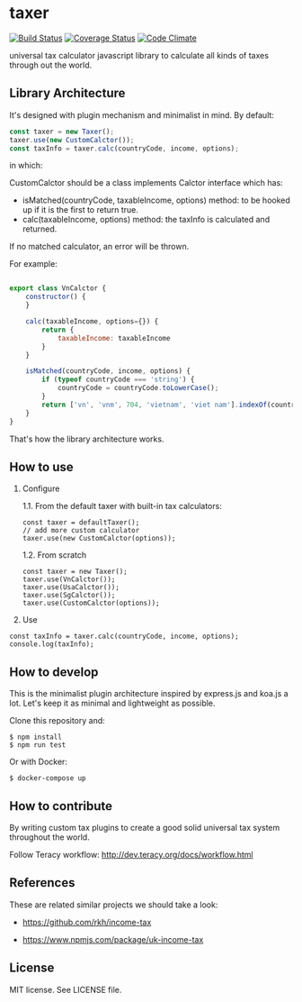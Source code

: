 taxer
=====
[![Build Status](https://travis-ci.org/teracyhq/taxer.svg?branch=develop)](https://travis-ci.org/teracyhq/taxer)
[![Coverage Status](https://coveralls.io/repos/github/teracyhq/taxer/badge.svg?branch=develop)](https://coveralls.io/github/teracyhq/taxer?branch=develop)
[![Code Climate](https://codeclimate.com/github/teracyhq/taxer/badges/gpa.svg)](https://codeclimate.com/github/teracyhq/taxer)


universal tax calculator javascript library to calculate all kinds of taxes through out the world.

Library Architecture
--------------------

It's designed with plugin mechanism and minimalist in mind. By default:

```js
const taxer = new Taxer();
taxer.use(new CustomCalctor());
const taxInfo = taxer.calc(countryCode, income, options);
```

in which:

CustomCalctor should be a class implements Calctor interface which has:
- isMatched(countryCode, taxableIncome, options) method: to be hooked up if it is the first to return true.
- calc(taxableIncome, options) method: the taxInfo is calculated and returned.

If no matched calculator, an error will be thrown.

For example:

```js

export class VnCalctor {
    constructor() {
    }

    calc(taxableIncome, options={}) {
        return {
            taxableIncome: taxableIncome
        }
    }

    isMatched(countryCode, income, options) {
        if (typeof countryCode === 'string') {
            countryCode = countryCode.toLowerCase();
        }
        return ['vn', 'vnm', 704, 'vietnam', 'viet nam'].indexOf(countryCode) > -1;
    }
}
```

That's how the library architecture works.


How to use
----------

1. Configure

    1.1. From the default taxer with built-in tax calculators:

    ```
    const taxer = defaultTaxer();
    // add more custom calculator
    taxer.use(new CustomCalctor(options));
    ```

    1.2. From scratch

    ```
    const taxer = new Taxer();
    taxer.use(VnCalctor());
    taxer.use(UsaCalctor());
    taxer.use(SgCalctor());
    taxer.use(CustomCalctor(options));
    ``` 

2. Use

```
const taxInfo = taxer.calc(countryCode, income, options);
console.log(taxInfo);
```


How to develop
--------------

This is the minimalist plugin architecture inspired by express.js and koa.js a lot.
Let's keep it as minimal and lightweight as possible.

Clone this repository and:

```
$ npm install
$ npm run test
```

Or with Docker:

```
$ docker-compose up
```

How to contribute
-----------------

By writing custom tax plugins to create a good solid universal tax system throughout the world.

Follow Teracy workflow: http://dev.teracy.org/docs/workflow.html


References
----------

These are related similar projects we should take a look:

- https://github.com/rkh/income-tax

- https://www.npmjs.com/package/uk-income-tax


License
-------
MIT license. See LICENSE file.
